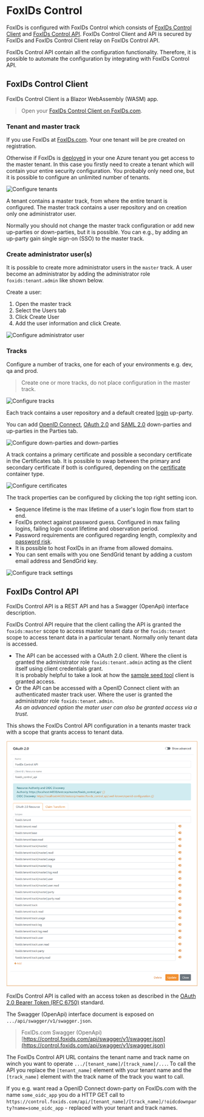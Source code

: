 # FoxIDs Control
FoxIDs is configured with FoxIDs Control which consists of [FoxIDs Control Client](#foxids-control-client) and [FoxIDs Control API](#foxids-control-api). FoxIDs Control Client and API is secured by FoxIDs and FoxIDs Control Client relay on FoxIDs Control API. 

FoxIDs Control API contain all the configuration functionality. Therefore, it is possible to automate the configuration by integrating with FoxIDs Control API.

## FoxIDs Control Client
FoxIDs Control Client is a Blazor WebAssembly (WASM) app.

> Open your [FoxIDs Control Client on FoxIDs.com](https://www.foxids.com/action/login). 

### Tenant and master track
If you use FoxIDs at [FoxIDs.com](https://foxids.com). Your one tenant will be pre created on registration.

Otherwise if FoxIDs is [deployed](development.md) in your one Azure tenant you get access to the master tenant. In this case you firstly need to create a tenant which will contain your entire security configuration. You probably only need one, but it is possible to configure an unlimited number of tenants.  

![Configure tenants](images/configure-tenant.png)

A tenant contains a master track, from where the entire tenant is configured. The master track contains a user repository and on creation only one administrator user.

Normally you should not change the master track configuration or add new up-parties or down-parties, but it is possible. You can e.g., by adding an up-party gain single sign-on (SSO) to the master track. 

### Create administrator user(s)

It is possible to create more administrator users in the `master` track. A user become an administrator by adding the administrator role `foxids:tenant.admin` like shown below.

Create a user:

1. Open the master track
2. Select the Users tab
3. Click Create User
4. Add the user information and click Create.

![Configure administrator user](images/configure-tenant-adminuser.png)

### Tracks
Configure a number of tracks, one for each of your environments e.g. dev, qa and prod.

> Create one or more tracks, do not place configuration in the master track.

![Configure tracks](images/configure-track.png)

Each track contains a user repository and a default created [login](login.md) up-party.

You can add [OpenID Connect](oidc.md), [OAuth 2.0](oauth-2.0.md) and [SAML 2.0](saml-2.0.md) down-parties and up-parties in the Parties tab. 

![Configure down-parties and down-parties](images/configure-parties.png)

A track contains a primary certificate and possible a secondary certificate in the Certificates tab. It is possible to swap between the primary and secondary certificate if both is configured, depending on the [certificate](certificates.md) container type.

![Configure certificates](images/configure-certificate.png)

The track properties can be configured by clicking the top right setting icon. 

- Sequence lifetime is the max lifetime of a user's login flow from start to end.
- FoxIDs protect against password guess. Configured in max failing logins, failing login count lifetime and observation period.
- Password requirements are configured regarding length, complexity and [password risk](https://haveibeenpwned.com/Passwords).
- It is possible to host FoxIDs in an iframe from allowed domains.
- You can sent emails with you one SendGrid tenant by adding a custom email address and SendGrid key.

![Configure track settings](images/configure-track-setting.png)

## FoxIDs Control API
FoxIDs Control API is a REST API and has a Swagger (OpenApi) interface description.

FoxIDs Control API require that the client calling the API is granted the `foxids:master` scope to access master tenant data or the `foxids:tenant` scope to access tenant data in a particular tenant. Normally only tenant data is accessed.

 - The API can be accessed with a OAuth 2.0 client. Where the client is granted the administrator role `foxids:tenant.admin` acting as the client itself using client credentials grant.  
 It is probably helpful to take a look at how the [sample seed tool](samples.md#configure-the-sample-seed-tool) client is granted access.
 - Or the API can be accessed with a OpenID Connect client with an authenticated master track user. Where the user is granted the administrator role `foxids:tenant.admin`.  
 *As an advanced option the mater user can also be granted access via a trust.*

This shows the FoxIDs Control API configuration in a tenants master track with a scope that grants access to tenant data.

![Configure foxids_control_api](images/configure-foxids_control_api.png)

FoxIDs Control API is called with an access token as described in the [OAuth 2.0 Bearer Token (RFC 6750)](https://datatracker.ietf.org/doc/html/rfc6750) standard.

The Swagger (OpenApi) interface document is exposed on `.../api/swagger/v1/swagger.json`.  

> FoxIDs.com Swagger (OpenApi) [https://control.foxids.com/api/swagger/v1/swagger.json](https://control.foxids.com/api/swagger/v1/swagger.json)

The FoxIDs Control API URL contains the tenant name and track name on winch you want to operate `.../[tenant_name]/[track_name]/...`. 
To call the API you replace the `[tenant_name]` element with your tenant name and the `[track_name]` element with the track name of the track you want to call.

If you e.g. want read a OpenID Connect down-party on FoxIDs.com with the name `some_oidc_app` you do a HTTP GET call to `https://control.foxids.com/api/[tenant_name]/[track_name]/!oidcdownparty?name=some_oidc_app` - replaced with your tenant and track names.